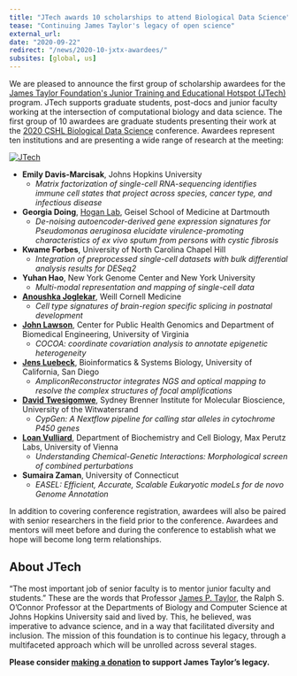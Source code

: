 ```yaml
---
title: "JTech awards 10 scholarships to attend Biological Data Science"
tease: "Continuing James Taylor's legacy of open science"
external_url:
date: "2020-09-22"
redirect: "/news/2020-10-jxtx-awardees/"
subsites: [global, us]
---
```


We are pleased to announce the first group of scholarship awardees for the [James Taylor Foundation's Junior Training and Educational Hotspot (JTech)](https://jxtxfoundation.org/donate) program.  JTech supports graduate students, post-docs and junior faculty working at the intersection of computational biology and data science.  The first group of 10 awardees are graduate students presenting their work at the [2020 CSHL Biological Data Science](https://meetings.cshl.edu/meetings.aspx?meet=data&year=20) conference.  Awardees represent ten institutions and are presenting a wide range of research at the meeting:

[<img class="float-right" style="max-width: 14rem" src="/jxtx/jtech-logo-with-text-500.png" alt="JTech" />](https://jxtxfoundation.org/donate)

* **Emily Davis-Marcisak**, Johns Hopkins University
    * *Matrix factorization of single-cell RNA-sequencing identifies immune cell states that project across species, cancer type, and infectious disease*
* **Georgia Doing**, [Hogan Lab](https://sites.dartmouth.edu/hoganlab/), Geisel School of Medicine at Dartmouth
    * *De-noising autoencoder-derived gene expression signatures for *Pseudomonas aeruginosa* elucidate virulence-promoting characteristics of *ex vivo* sputum from persons with cystic fibrosis*
* **Kwame Forbes**, University of North Carolina Chapel Hill
    * *Integration of preprocessed single-cell datasets with bulk differential analysis results for DESeq2*
* **Yuhan Hao**, New York Genome Center and New York University
    * *Multi-modal representation and mapping of single-cell data*
* **[Anoushka Joglekar](https://twitter.com/noush_joglekar)**, Weill Cornell Medicine
    * *Cell type signatures of brain-region specific splicing in postnatal development*
* **[John Lawson](https://j-lawson.github.io/)**, Center for Public Health Genomics and Department of Biomedical Engineering, University of Virginia
    * *COCOA: coordinate covariation analysis to annotate epigenetic heterogeneity*
* **[Jens Luebeck](https://jluebeck.github.io/)**, Bioinformatics & Systems Biology, University of California, San Diego
    * *AmpliconReconstructor integrates NGS and optical mapping to resolve the complex structures of focal amplifications*
* **[David Twesigomwe](https://about.me/twesidave)**, Sydney Brenner Institute for Molecular Bioscience, University of the Witwatersrand
    * *CypGen: A Nextflow pipeline for calling star alleles in cytochrome P450 genes*
* **[Loan Vulliard](http://vulliard.loan/)**, Department of Biochemistry and Cell Biology, Max Perutz Labs, University of Vienna
    * *Understanding Chemical-Genetic Interactions: Morphological screen of combined perturbations*
* **Sumaira Zaman**, University of Connecticut
    * *EASEL: Efficient, Accurate, Scalable Eukaryotic modeLs for de novo Genome Annotation*

In addition to covering conference registration, awardees will also be paired with senior researchers in the field prior to the conference.  Awardees and mentors will meet before and during the conference to establish what we hope will become long term relationships.

## About JTech

“The most important job of senior faculty is to mentor junior faculty and students.” These are the words that Professor [James P. Taylor](/jxtx/), the Ralph S. O’Connor Professor at the Departments of Biology and Computer Science at Johns Hopkins University said and lived by. This, he believed, was imperative to advance science, and in a way that facilitated diversity and inclusion. The mission of this foundation is to continue his legacy, through a multifaceted approach which will be unrolled across several stages.

**Please consider [making a donation](https://jxtxfoundation.org/donate) to support James Taylor’s legacy.**
